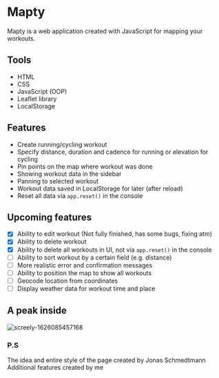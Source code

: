 # Mapty

Mapty is a web application created with JavaScript for mapping your workouts.

## Tools

- HTML
- CSS
- JavaScript (OOP)
- Leaflet library
- LocalStorage

## Features

- Create running/cycling workout
- Specify distance, duration and cadence for running or elevation for cycling
- Pin points on the map where workout was done
- Showing workout data in the sidebar
- Panning to selected workout
- Workout data saved in LocalStorage for later (after reload)
- Reset all data via `app.reset()` in the console

## Upcoming features

- [X] Ability to edit workout (Not fully finished, has some bugs, fixing atm)
- [X] Ability to delete workout
- [X] Ability to delete all workouts in UI, not via `app.reset()` in the console
- [ ] Ability to sort workout by a certain field (e.g. distance)
- [ ] More realistic error and confirmation messages
- [ ] Ability to position the map to show all workouts
- [ ] Geocode location from coordinates
- [ ] Display weather data for workout time and place

## A peak inside

![screely-1626085457168](https://user-images.githubusercontent.com/42406609/125272395-782d0700-e314-11eb-9da8-11bfbafbe07f.png)

### P.S

The idea and entire style of the page created by Jonas Schmedtmann 
Additional features created by me
